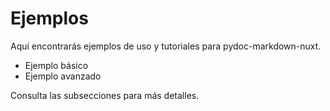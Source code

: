 # Ejemplos

Aquí encontrarás ejemplos de uso y tutoriales para pydoc-markdown-nuxt.

- Ejemplo básico
- Ejemplo avanzado

Consulta las subsecciones para más detalles.
